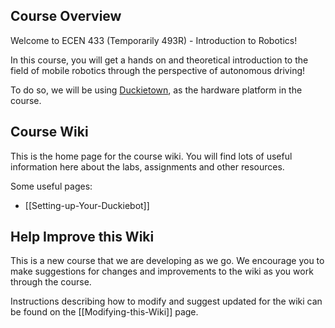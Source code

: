 ## Course Overview

Welcome to ECEN 433 (Temporarily 493R) - Introduction to Robotics! 

In this course, you will get a hands on and theoretical introduction to the field of mobile robotics through the perspective of autonomous driving!

To do so, we will be using [Duckietown](https://www.duckietown.org/), as the hardware platform in the course.  

## Course Wiki

This is the home page for the course wiki. You will find lots of useful information here about the labs, assignments and other resources. 

Some useful pages:
- [[Setting-up-Your-Duckiebot]]


## Help Improve this Wiki

This is a new course that we are developing as we go. 
We encourage you to make suggestions for changes and improvements to the wiki as you work through the course.

Instructions describing how to modify and suggest updated for the wiki can be found on the [[Modifying-this-Wiki]] page.



